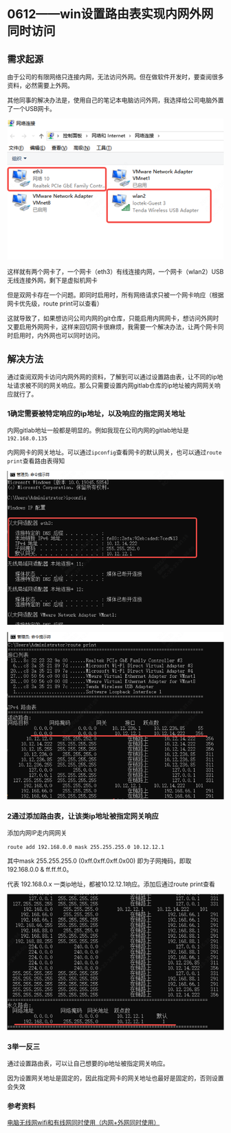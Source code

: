 # 0612——win设置路由表实现内网外网同时访问

## 需求起源

由于公司的有限网络只连接内网，无法访问外网。但在做软件开发时，要查阅很多资料，必然需要上外网。

其他同事的解决办法是，使用自己的笔记本电脑访问外网，我选择给公司电脑外置了一个USB网卡。

![alt text](ast/0612-1.png)

这样就有两个网卡了，一个网卡（eth3）有线连接内网，一个网卡（wlan2）USB无线连接外网，剩下是虚拟机网卡

但是双网卡存在一个问题。即同时启用时，所有网络请求只被一个网卡响应（根据网卡优先级，route print可以查看）

这就导致了，如果想访问公司内网的git仓库，只能启用内网网卡，想访问外网时又要启用外网网卡，这样来回切网卡很麻烦，我需要一个解决办法，让两个网卡同时启用时，内外网也可以同时访问。

## 解决方法

通过查阅双网卡访问内网外网的资料，了解到可以通过设置路由表，让不同的ip地址请求被不同的网关响应。那么只需要设置内网gitlab仓库的ip地址被内网网关响应就行了。

### 1确定需要被特定响应的ip地址，以及响应的指定网关地址

内网gitlab地址一般都是明显的。例如我现在公司内网的gitlab地址是`192.168.0.135`

内网网卡的网关地址。可以通过`ipconfig`查看网卡的默认网关，也可以通过`route print`查看路由表得知

![alt text](ast/0612-2.png)

![alt text](ast/0612-3.png)

### 2通过添加路由表，让该类ip地址被指定网关响应

添加内网IP走内网网关

`route add 192.168.0.0 mask 255.255.255.0 10.12.12.1`

其中mask 255.255.255.0 (0xff.0xff.0xff.0x00) 即为子网掩码，即取 192.168.0.0 & ff.ff.ff.0。

代表 192.168.0.x 一类ip地址，都被10.12.12.1响应。添加后通过route print查看

![alt text](ast/0612-4.png)

### 3举一反三

通过设置路由表，可以让自己想要的ip地址被指定网关响应。

因为设置网关地址是固定的，因此指定网卡的网关地址也最好是固定的，否则设置会失效

### 参考资料

[电脑无线网wifi和有线网同时使用（内网+外网同时使用）](https://blog.csdn.net/weixin_40837318/article/details/134125797?fromshare=blogdetail&sharetype=blogdetail&sharerId=134125797&sharerefer=PC&sharesource=Trans4mer&sharefrom=from_link)